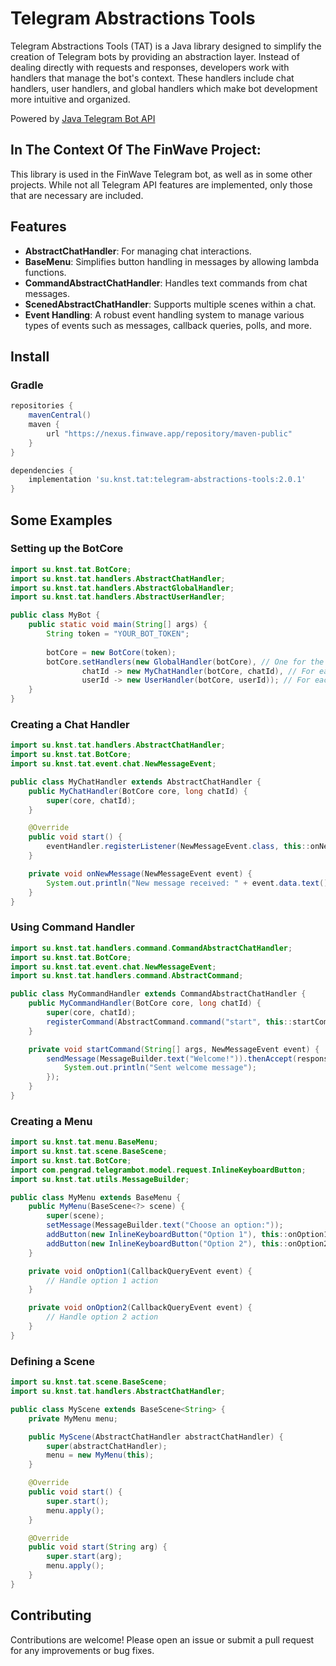 # Telegram Abstractions Tools

Telegram Abstractions Tools (TAT) is a Java library designed to simplify the creation of Telegram bots by providing an abstraction layer. Instead of dealing directly with requests and responses, developers work with handlers that manage the bot's context. These handlers include chat handlers, user handlers, and global handlers which make bot development more intuitive and organized.

Powered by [Java Telegram Bot API](https://github.com/pengrad/java-telegram-bot-api)

## In The Context Of The FinWave Project:

This library is used in the FinWave Telegram bot, as well as in some other projects. While not all Telegram API features are implemented, only those that are necessary are included.

## Features

- **AbstractChatHandler**: For managing chat interactions.
- **BaseMenu**: Simplifies button handling in messages by allowing lambda functions.
- **CommandAbstractChatHandler**: Handles text commands from chat messages.
- **ScenedAbstractChatHandler**: Supports multiple scenes within a chat.
- **Event Handling**: A robust event handling system to manage various types of events such as messages, callback queries, polls, and more.

## Install
### Gradle

```gradle
repositories {
    mavenCentral()
    maven {
        url "https://nexus.finwave.app/repository/maven-public"
    }
}

dependencies {
    implementation 'su.knst.tat:telegram-abstractions-tools:2.0.1'
}
```

## Some Examples

### Setting up the BotCore

```java
import su.knst.tat.BotCore;
import su.knst.tat.handlers.AbstractChatHandler;
import su.knst.tat.handlers.AbstractGlobalHandler;
import su.knst.tat.handlers.AbstractUserHandler;

public class MyBot {
    public static void main(String[] args) {
        String token = "YOUR_BOT_TOKEN";
        
        botCore = new BotCore(token);
        botCore.setHandlers(new GlobalHandler(botCore), // One for the whole bot
                chatId -> new MyChatHandler(botCore, chatId), // For each user
                userId -> new UserHandler(botCore, userId)); // For each chat
    }
}
```

### Creating a Chat Handler

```java
import su.knst.tat.handlers.AbstractChatHandler;
import su.knst.tat.BotCore;
import su.knst.tat.event.chat.NewMessageEvent;

public class MyChatHandler extends AbstractChatHandler {
    public MyChatHandler(BotCore core, long chatId) {
        super(core, chatId);
    }

    @Override
    public void start() {
        eventHandler.registerListener(NewMessageEvent.class, this::onNewMessage);
    }

    private void onNewMessage(NewMessageEvent event) {
        System.out.println("New message received: " + event.data.text());
    }
}
```

### Using Command Handler

```java
import su.knst.tat.handlers.command.CommandAbstractChatHandler;
import su.knst.tat.BotCore;
import su.knst.tat.event.chat.NewMessageEvent;
import su.knst.tat.handlers.command.AbstractCommand;

public class MyCommandHandler extends CommandAbstractChatHandler {
    public MyCommandHandler(BotCore core, long chatId) {
        super(core, chatId);
        registerCommand(AbstractCommand.command("start", this::startCommand));
    }

    private void startCommand(String[] args, NewMessageEvent event) {
        sendMessage(MessageBuilder.text("Welcome!")).thenAccept(response -> {
            System.out.println("Sent welcome message");
        });
    }
}
```

### Creating a Menu

```java
import su.knst.tat.menu.BaseMenu;
import su.knst.tat.scene.BaseScene;
import su.knst.tat.BotCore;
import com.pengrad.telegrambot.model.request.InlineKeyboardButton;
import su.knst.tat.utils.MessageBuilder;

public class MyMenu extends BaseMenu {
    public MyMenu(BaseScene<?> scene) {
        super(scene);
        setMessage(MessageBuilder.text("Choose an option:"));
        addButton(new InlineKeyboardButton("Option 1"), this::onOption1);
        addButton(new InlineKeyboardButton("Option 2"), this::onOption2);
    }

    private void onOption1(CallbackQueryEvent event) {
        // Handle option 1 action
    }

    private void onOption2(CallbackQueryEvent event) {
        // Handle option 2 action
    }
}
```

### Defining a Scene

```java
import su.knst.tat.scene.BaseScene;
import su.knst.tat.handlers.AbstractChatHandler;

public class MyScene extends BaseScene<String> {
    private MyMenu menu;

    public MyScene(AbstractChatHandler abstractChatHandler) {
        super(abstractChatHandler);
        menu = new MyMenu(this);
    }

    @Override
    public void start() {
        super.start();
        menu.apply();
    }

    @Override
    public void start(String arg) {
        super.start(arg);
        menu.apply();
    }
}
```

## Contributing

Contributions are welcome! Please open an issue or submit a pull request for any improvements or bug fixes.
